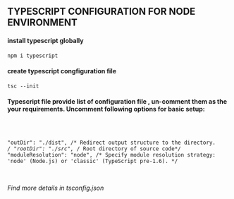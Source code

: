 <h2>TYPESCRIPT CONFIGURATION FOR NODE ENVIRONMENT</h2>

#### **install typescript globally** ####

```npm i typescript```

#### **create typescript congfiguration file** ####

```tsc --init```

<h4>Typescript file provide list of configuration file , un-comment them as the your requirements. Uncomment following options for basic setup: </h4>
<pre>
<code>

"outDir": "./dist",                      /* Redirect output structure to the directory. */ 
"rootDir": "./src",                      /* Root directory of source code*/
"moduleResolution": "node",              /* Specify module resolution strategy: 'node' (Node.js) or 'classic' (TypeScript pre-1.6). */      </code>
</pre>

<br>
<i>Find more details in tsconfig.json<i>
